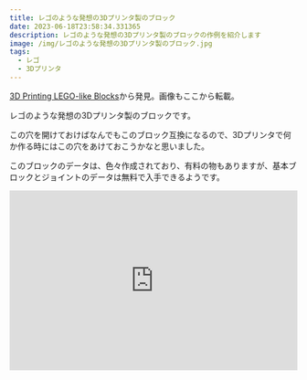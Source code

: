 ```yaml
---
title: レゴのような発想の3Dプリンタ製のブロック
date: 2023-06-18T23:58:34.331365
description: レゴのような発想の3Dプリンタ製のブロックの作例を紹介します
image: /img/レゴのような発想の3Dプリンタ製のブロック.jpg
tags:
  - レゴ
  - 3Dプリンタ
---
```

[3D Printing LEGO-like Blocks](https://hackaday.com/2023/06/10/3d-printing-lego-like-blocks/)から発見。画像もここから転載。

レゴのような発想の3Dプリンタ製のブロックです。

この穴を開けておけばなんでもこのブロック互換になるので、3Dプリンタで何か作る時にはこの穴をあけておこうかなと思いました。

このブロックのデータは、色々作成されており、有料の物もありますが、基本ブロックとジョイントのデータは無料で入手できるようです。


<iframe width="100%" height="315" src="https://www.youtube.com/embed/4SyOXYJGad8" title="YouTube video player" frameborder="0" allow="accelerometer; autoplay; clipboard-write; encrypted-media; gyroscope; picture-in-picture" allowfullscreen></iframe>

